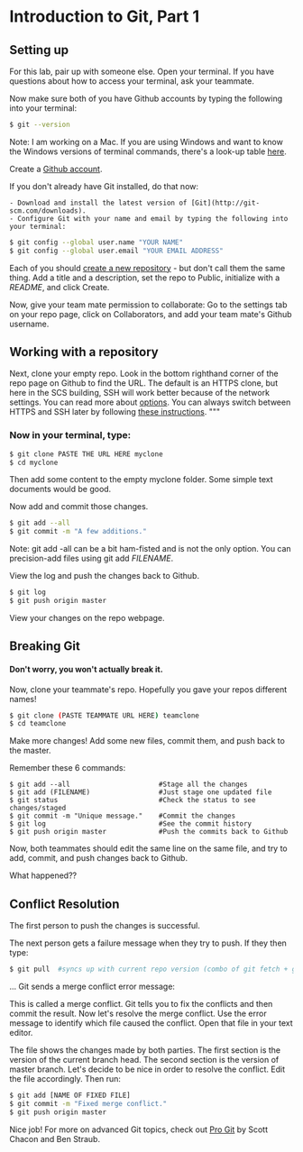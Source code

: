 # Introduction to Git, Part 1

## Setting up

For this lab, pair up with someone else. Open your terminal. If you have
questions about how to access your terminal, ask your teammate.

Now make sure both of you have Github accounts by typing the following into
your terminal:

```bash
$ git --version
```

Note: I am working on a Mac. If you are using Windows and want to know the
Windows versions of terminal commands, there's a look-up table [here](http://www.lemoda.net/windows/windows2unix/windows2unix.html).

Create a [Github account](http://github.com).

If you don't already have Git installed, do that now:

    - Download and install the latest version of [Git](http://git-scm.com/downloads).
    - Configure Git with your name and email by typing the following into your terminal:

```bash
$ git config --global user.name "YOUR NAME"
$ git config --global user.email "YOUR EMAIL ADDRESS"
```

Each of you should [create a new repository](https://github.com/new) - but don't call them the same thing. Add a title and a description, set the repo to Public, initialize with a _README_, and click Create.

Now, give your team mate permission to collaborate: Go to the settings tab on your repo page, click on Collaborators, and add your team mate's Github username.



## Working with a repository

Next, clone your empty repo. Look in the bottom righthand corner of the repo page on Github to find the URL. The default is an HTTPS clone, but here in the SCS building, SSH will work better because of the network settings. You can read more about [options](https://help.github.com/articles/which-remote-url-should-i-use/). You can always switch between HTTPS and SSH later by following [these instructions](https://help.github.com/articles/changing-a-remote-s-url/).
"""

### Now in your terminal, type:

```bash
$ git clone PASTE THE URL HERE myclone
$ cd myclone
```

Then add some content to the empty myclone folder. Some simple text documents would be good.

Now add and commit those changes.

```bash
$ git add --all
$ git commit -m "A few additions."
```

Note: git add -all can be a bit ham-fisted and is not the only option. You can precision-add files using git add _FILENAME_.


View the log and push the changes back to Github.

```bash
$ git log
$ git push origin master
```

View your changes on the repo webpage.


## Breaking Git
#### Don't worry, you won't actually break it.

Now, clone your teammate's repo. Hopefully you gave your repos different names!

```bash
$ git clone (PASTE TEAMMATE URL HERE) teamclone
$ cd teamclone
```

Make more changes! Add some new files, commit them, and push back to the master.

Remember these 6 commands:
```
$ git add --all                      #Stage all the changes
$ git add (FILENAME)                 #Just stage one updated file
$ git status                         #Check the status to see changes/staged
$ git commit -m "Unique message."    #Commit the changes
$ git log                            #See the commit history
$ git push origin master             #Push the commits back to Github
```
Now, both teammates should edit the same line on the same file, and try to add, commit, and push changes back to Github.


What happened??


## Conflict Resolution
The first person to push the changes is successful.

The next person gets a failure message when they try to push. If they then type:

```bash
$ git pull  #syncs up with current repo version (combo of git fetch + git merge)
```

... Git sends a merge conflict error message:


This is called a merge conflict. Git tells you to fix the conflicts and then commit the result. Now let's resolve the merge conflict.
Use the error message to identify which file caused the conflict. Open that file in your text editor.

The file shows the changes made by both parties. The first section is the version of the current branch head. The second section is the version of master branch.
Let's decide to be nice in order to resolve the conflict. Edit the file accordingly. Then run:

```bash
$ git add [NAME OF FIXED FILE]
$ git commit -m "Fixed merge conflict."
$ git push origin master
```

Nice job! For more on advanced Git topics, check out [Pro Git](http://git-scm.com/book/en/v2) by Scott Chacon and Ben Straub.

